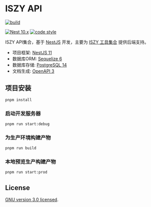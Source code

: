 # ISZY API

[![build](https://github.com/ZvonimirSun/iszy-api/actions/workflows/docker.yml/badge.svg)](https://github.com/ZvonimirSun/iszy-api/actions/workflows/docker.yml)

[![Nest 10.x](https://img.shields.io/badge/Nest-10.x-blue)](https://nestjs.com/) [![code style](https://antfu.me/badge-code-style.svg)](https://github.com/antfu/eslint-config)

ISZY API集合，基于 [NestJS](http://nestjs.com/) 开发，主要为 [ISZY 工具集合](https://github.com/zvonimirsun/iszy-tools) 提供后端支持。

- 项目框架: [NestJS 11](http://nestjs.com/)
- 数据库ORM: [Sequelize 6](https://sequelize.org/)
- 数据库存储: [PostgreSQL 14](https://www.postgresql.org/)
- 文档生成: [OpenAPI 3](https://swagger.io/specification/)

## 项目安装

```bash
pnpm install
```

### 启动开发服务器

```bash
pnpm run start:debug
```

### 为生产环境构建产物

```bash
pnpm run build
```

### 本地预览生产构建产物

```bash
pnpm run start:prod
```

## License

[GNU version 3.0 licensed](LICENSE).
